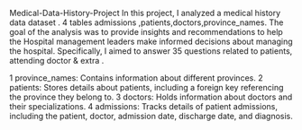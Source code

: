 Medical-Data-History-Project
In this project, I analyzed a medical history data dataset . 4 tables admissions ,patients,doctors,province_names. The goal of the analysis was to provide insights and recommendations to help the Hospital management leaders make informed decisions about managing the hospital. Specifically, I aimed to answer 35 questions related to patients, attending doctor & extra .

1 province_names: Contains information about different provinces.
2 patients: Stores details about patients, including a foreign key referencing the province they belong to.
3 doctors: Holds information about doctors and their specializations.
4 admissions: Tracks details of patient admissions, including the patient, doctor, admission date, discharge date, and diagnosis.
